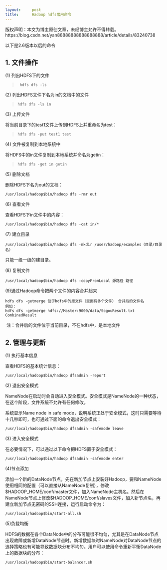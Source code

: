 ```yaml
---
layout:     post
title:      Hadoop hdfs常用命令
---
```

<div id="article_content" class="article_content clearfix csdn-tracking-statistics" data-pid="blog" data-mod="popu_307" data-dsm="post">
								<div class="article-copyright">
					版权声明：本文为博主原创文章，未经博主允许不得转载。					https://blog.csdn.net/yan88888888888888888/article/details/83240738				</div>
								            <link rel="stylesheet" href="https://csdnimg.cn/release/phoenix/template/css/ck_htmledit_views-f76675cdea.css">
						<div class="htmledit_views" id="content_views">
                <p>以下是2.6版本以后的命令</p>

<h2>1. 文件操作</h2>

<p>(1) 列出HDFS下的文件</p>

<blockquote>
<pre>
<code class="language-html hljs"> hdfs dfs -ls
</code></pre>
</blockquote>

<p>(2) 列出HDFS文件下名为in的文档中的文件</p>

<blockquote>
<pre>
<code class="language-html hljs">hdfs dfs -ls in</code></pre>
</blockquote>

<p>(3) 上传文件</p>

<p>将当前目录下的test1文件上传到HDFS上并重命名为test：</p>

<blockquote>
<pre>
<code class="language-html hljs">hdfs dfs -put test1 test</code></pre>
</blockquote>

<p>(4) 文件被复制到本地系统中</p>

<p>将HDFS中的in文件复制到本地系统并命名为getin：</p>

<blockquote>
<pre>
<code class="language-html hljs">hdfs dfs -get in getin</code></pre>
</blockquote>

<p>(5) 删除文档</p>

<p>删除HDFS下名为out的文档：</p>

<pre>
<code class="language-html hljs">/usr/local/hadoop$bin/hadoop dfs -rmr out</code></pre>

<p>(6) 查看文件</p>

<p>查看HDFS下in文件中的内容：</p>

<pre>
<code class="language-html hljs">/usr/local/hadoop$bin/hadoop dfs -cat in/*</code></pre>

<p>(7) 建立目录</p>

<pre>
<code class="language-html hljs">/usr/local/hadoop$bin/hadoop dfs -mkdir /user/hadoop/examples（目录/目录名）</code></pre>

<p>只能一级一级的建目录。</p>

<p>(8) 复制文件</p>

<pre>
<code class="language-html hljs">/usr/local/hadoop$bin/hadoop dfs -copyFromLocal 源路径 路径</code></pre>

<p>(9)通过Hadoop命令把两个文件的内容合并起来</p>

<pre>
<code class="language-html hljs">hdfs dfs -getmerge 位于hdfs中的原文件（里面有多个文件） 合并后的文件名
例如：
hdfs dfs -getmerge hdfs://Master:9000/data/SogouResult.txt CombinedResult</code></pre>

<p> 注：合并后的文件位于当前目录，不在hdfs中，是本地文件</p>

<h2>2. 管理与更新</h2>

<p>(1) 执行基本信息</p>

<p>查看HDFS的基本统计信息：</p>

<pre>
<code class="language-html hljs">/usr/local/hadoop$bin/hadoop dfsadmin -report</code></pre>

<p>(2) 退出安全模式</p>

<p>NameNode在启动时会自动进入安全模式。安全模式是NameNode的一种状态，在这个阶段，文件系统不允许有任何修改。</p>

<p>系统显示Name node in safe mode，说明系统正处于安全模式，这时只需要等待十几秒即可，也可通过下面的命令退出安全模式：</p>

<pre>
<code class="language-html hljs">/usr/local/hadoop$bin/hadoop dfsadmin -safemode leave</code></pre>

<p>(3) 进入安全模式</p>

<p>在必要情况下，可以通过以下命令把HDFS置于安全模式：</p>

<pre>
<code class="language-html hljs">/usr/local/hadoop$bin/hadoop dfsadmin -safemode enter</code></pre>

<p>(4)节点添加</p>

<p>添加一个新的DataNode节点，先在新加节点上安装好Hadoop，要和NameNode使用相同的配置（可以直接从NameNode复制），修改$HADOOP_HOME/conf/master文件，加入NameNode主机名。然后在NameNode节点上修改$HADOOP_HOME/conf/slaves文件，加入新节点名，再建立新加节点无密码的SSH连接，运行启动命令为：</p>

<pre>
<code class="language-html hljs">/usr/local/hadoop$bin/start-all.sh</code></pre>

<p>(5)负载均衡</p>

<p>HDFS的数据在各个DataNode中的分布可能很不均匀，尤其是在DataNode节点出现故障或新增DataNode节点时。新增数据块时NameNode对DataNode节点的选择策略也有可能导致数据块分布不均匀。用户可以使用命令重新平衡DataNode上的数据块的分布：</p>

<pre>
<code class="language-html hljs">/usr/local/hadoop$bin/start-balancer.sh</code></pre>

<p> </p>            </div>
                </div>